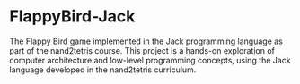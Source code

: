 # FlappyBird-Jack
The Flappy Bird game implemented in the Jack programming language as part of the nand2tetris course. This project is a hands-on exploration of computer architecture and low-level programming concepts, using the Jack language developed in the nand2tetris curriculum.
